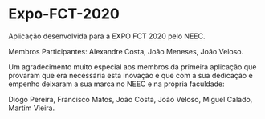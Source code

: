 # Expo-FCT-2020
Aplicação desenvolvida para a EXPO FCT 2020 pelo NEEC.

Membros Participantes: Alexandre Costa, João Meneses, João Veloso.

Um agradecimento muito especial aos membros da primeira aplicação que provaram que era necessária esta inovação e que com a sua dedicação e empenho deixaram a sua marca no NEEC e na própria faculdade:

Diogo Pereira,
Francisco Matos,
João Costa,
João Veloso,
Miguel Calado,
Martim Vieira.
